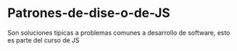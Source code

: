 # Patrones-de-dise-o-de-JS
Son soluciones tipicas a problemas comunes a desarrollo de software, esto es parte del curso de JS
